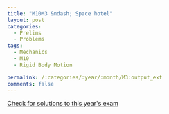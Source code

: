```yaml
---
title: "M10M3 &ndash; Space hotel"
layout: post
categories:
  - Prelims
  - Problems
tags:
  - Mechanics
  - M10
  - Rigid Body Motion

permalink: /:categories/:year/:month/M3:output_ext
comments: false
---
```

<object data="2010M3M.pdf" type="application/pdf" width="100%" height="500"></object>
<div class="message"><a href='https://princetonprelim.com/prelim/25/'>Check for solutions to this year's exam</a></div>
